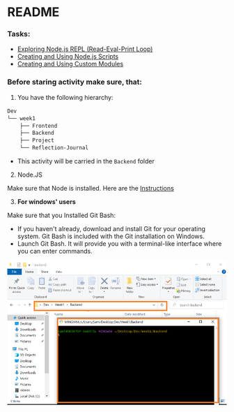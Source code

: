 # README

### Tasks:
- [Exploring Node.js REPL (Read-Eval-Print Loop)](./REPL.md)
- [Creating and Using Node.js Scripts](node-scipts.md)
- [Creating and Using Custom Modules](modules.md)


### Before staring activity make sure, that: 

1. You have the following hierarchy:

```sh
Dev
└── week1
    ├── Frontend
    ├── Backend
    ├── Project
    └── Reflection-Journal
```

- This activity will be carried in the `Backend` folder


2. Node.JS

Make sure that Node is installed. Here are the [Instructions]

3. **For windows' users** 

Make sure that you Installed Git Bash:
  -  If you haven't already, download and install Git for your operating system. Git Bash is included with the Git installation on Windows.
  - Launch Git Bash. It will provide you with a terminal-like interface where you can enter commands.

![](../git-bash.png)



<!-- Links -->
[Instructions]:https://github.com/tx00-web/labs/tree/main/proj-unified-setup
